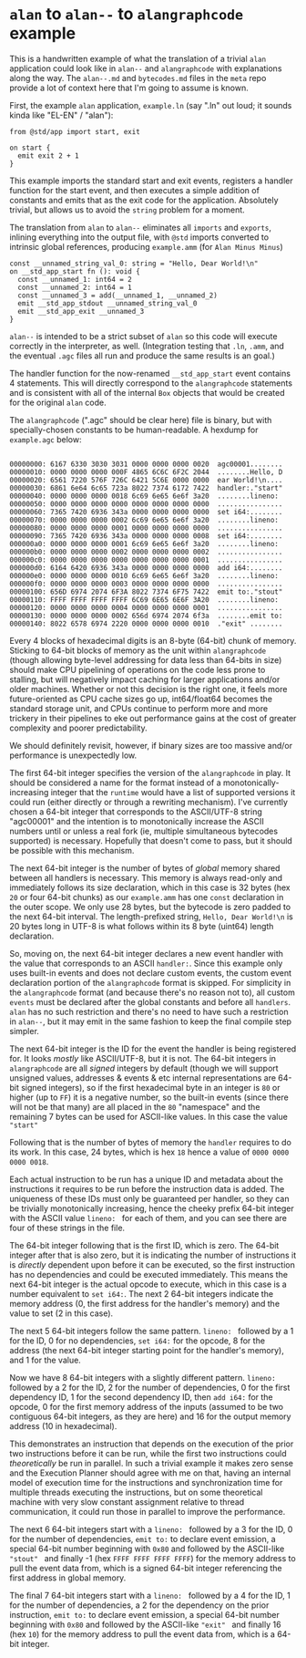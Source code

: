 # `alan` to `alan--` to `alangraphcode` example

This is a handwritten example of what the translation of a trivial `alan` application could look like in `alan--` and `alangraphcode` with explanations along the way. The `alan--.md` and `bytecodes.md` files in the `meta` repo provide a lot of context here that I'm going to assume is known.

First, the example `alan` application, `example.ln` (say ".ln" out loud; it sounds kinda like "EL-EN" / "alan"):

```
from @std/app import start, exit

on start {
  emit exit 2 + 1
}
```

This example imports the standard start and exit events, registers a handler function for the start event, and then executes a simple addition of constants and emits that as the exit code for the application. Absolutely trivial, but allows us to avoid the `string` problem for a moment.

The translation from `alan` to `alan--` eliminates all `imports` and `exports`, inlining everything into the output file, with `@std` imports converted to intrinsic global references, producing `example.amm` (for `Alan Minus Minus`)

```
const __unnamed_string_val_0: string = "Hello, Dear World!\n"
on __std_app_start fn (): void {
  const __unnamed_1: int64 = 2
  const __unnamed_2: int64 = 1
  const __unnamed_3 = add(__unnamed_1, __unnamed_2)
  emit __std_app_stdout __unnamed_string_val_0
  emit __std_app_exit __unnamed_3
}
```

`alan--` is intended to be a strict subset of `alan` so this code will execute correctly in the interpreter, as well. (Integration testing that `.ln`, `.amm`, and the eventual `.agc` files all run and produce the same results is an goal.)

The handler function for the now-renamed `__std_app_start` event contains 4 statements. This will directly correspond to the `alangraphcode` statements and is consistent with all of the internal `Box` objects that would be created for the original `alan` code.

The `alangraphcode` (".agc" should be clear here) file is binary, but with specially-chosen constants to be human-readable. A hexdump for `example.agc` below:

```

00000000: 6167 6330 3030 3031 0000 0000 0000 0020  agc00001........
00000010: 0000 0000 0000 000F 4865 6C6C 6F2C 2044  ........Hello, D
00000020: 6561 7220 576F 726C 6421 5C6E 0000 0000  ear World!\n....
00000030: 6861 6e64 6c65 723a 8022 7374 6172 7422  handler:."start"
00000040: 0000 0000 0000 0018 6c69 6e65 6e6f 3a20  ........lineno:
00000050: 0000 0000 0000 0000 0000 0000 0000 0000  ................
00000060: 7365 7420 6936 343a 0000 0000 0000 0000  set i64:........
00000070: 0000 0000 0000 0002 6c69 6e65 6e6f 3a20  ........lineno:
00000080: 0000 0000 0000 0001 0000 0000 0000 0000  ................
00000090: 7365 7420 6936 343a 0000 0000 0000 0008  set i64:........
000000a0: 0000 0000 0000 0001 6c69 6e65 6e6f 3a20  ........lineno:
000000b0: 0000 0000 0000 0002 0000 0000 0000 0002  ................
000000c0: 0000 0000 0000 0000 0000 0000 0000 0001  ................
000000d0: 6164 6420 6936 343a 0000 0000 0000 0000  add i64:........
000000e0: 0000 0000 0000 0010 6c69 6e65 6e6f 3a20  ........lineno:
000000f0: 0000 0000 0000 0003 0000 0000 0000 0000  ................
00000100: 656D 6974 2074 6F3A 8022 7374 6F75 7422  emit to:."stout"
00000110: FFFF FFFF FFFF FFFF 6C69 6E65 6E6F 3A20  ........lineno:
00000120: 0000 0000 0000 0004 0000 0000 0000 0001  ................
00000130: 0000 0000 0000 0002 656d 6974 2074 6f3a  ........emit to:
00000140: 8022 6578 6974 2220 0000 0000 0000 0010  ."exit" ........
```

Every 4 blocks of hexadecimal digits is an 8-byte (64-bit) chunk of memory. Sticking to 64-bit blocks of memory as the unit within `alangraphcode` (though allowing byte-level addressing for data less than 64-bits in size) should make CPU pipelining of operations on the code less prone to stalling, but will negatively impact caching for larger applications and/or older machines. Whether or not this decision is the right one, it feels more future-oriented as CPU cache sizes go up, int64/float64 becomes the standard storage unit, and CPUs continue to perform more and more trickery in their pipelines to eke out performance gains at the cost of greater complexity and poorer predictability.

We should definitely revisit, however, if binary sizes are too massive and/or performance is unexpectedly low.

The first 64-bit integer specifies the version of the `alangraphcode` in play. It should be considered a name for the format instead of a monotonically-increasing integer that the `runtime` would have a list of supported versions it could run (either directly or through a rewriting mechanism). I've currently chosen a 64-bit integer that corresponds to the ASCII/UTF-8 string "agc00001" and the intention is to monotonically increase the ASCII numbers until or unless a real fork (ie, multiple simultaneous bytecodes supported) is necessary. Hopefully that doesn't come to pass, but it should be possible with this mechanism.

The next 64-bit integer is the number of bytes of *global* memory shared between all handlers is necessary. This memory is always read-only and immediately follows its size declaration, which in this case is 32 bytes (hex `20` or four 64-bit chunks) as our `example.amm` has one `const` declaration in the outer scope. We only use 28 bytes, but the bytecode is zero padded to the next 64-bit interval. The length-prefixed string, `Hello, Dear World!\n` is 20 bytes long in UTF-8 is what follows within its 8 byte (uint64) length declaration.

So, moving on, the next 64-bit integer declares a new event handler with the value that corresponds to an ASCII `handler:`. Since this example only uses built-in events and does not declare custom events, the custom event declaration portion of the `alangraphcode` format is skipped. For simplicity in the `alangraphcode` format (and because there's no reason not to), all custom `events` must be declared after the global constants and before all `handlers`. `alan` has no such restriction and there's no need to have such a restriction in `alan--`, but it may emit in the same fashion to keep the final compile step simpler.

The next 64-bit integer is the ID for the event the handler is being registered for. It looks *mostly* like ASCII/UTF-8, but it is not. The 64-bit integers in `alangraphcode` are all *signed* integers by default (though we will support unsigned values, addresses & events & etc internal representations are 64-bit signed integers), so if the first hexadecimal byte in an integer is `80` or higher (up to `FF`) it is a negative number, so the built-in events (since there will not be that many) are all placed in the `80` "namespace" and the remaining 7 bytes can be used for ASCII-like values. In this case the value `"start"`

Following that is the number of bytes of memory the `handler` requires to do its work. In this case, 24 bytes, which is hex `18` hence a value of `0000 0000 0000 0018`.

Each actual instruction to be run has a unique ID and metadata about the instructions it requires to be run before the instruction data is added. The uniqueness of these IDs must only be guaranteed per handler, so they can be trivially monotonically increasing, hence the cheeky prefix 64-bit integer with the ASCII value `lineno: ` for each of them, and you can see there are four of these strings in the file.

The 64-bit integer following that is the first ID, which is zero. The 64-bit integer after that is also zero, but it is indicating the number of instructions it is *directly* dependent upon before it can be executed, so the first instruction has no dependencies and could be executed immediately. This means the next 64-bit integer is the actual opcode to execute, which in this case is a number equivalent to `set i64:`. The next 2 64-bit integers indicate the memory address (0, the first address for the handler's memory) and the value to set (2 in this case).

The next 5 64-bit integers follow the same pattern. `lineno: ` followed by a 1 for the ID, 0 for no dependencies, `set i64:` for the opcode, 8 for the address (the next 64-bit integer starting point for the handler's memory), and 1 for the value.

Now we have 8 64-bit integers with a slightly different pattern. `lineno: ` followed by a 2 for the ID, 2 for the number of dependencies, 0 for the first dependency ID, 1 for the second dependency ID, then `add i64:` for the opcode, 0 for the first memory address of the inputs (assumed to be two contiguous 64-bit integers, as they are here) and 16 for the output memory address (10 in hexadecimal).

This demonstrates an instruction that depends on the execution of the prior two instructions before it can be run, while the first two instructions could *theoretically* be run in parallel. In such a trivial example it makes zero sense and the Execution Planner should agree with me on that, having an internal model of execution time for the instructions and synchronization time for multiple threads executing the instructions, but on some theoretical machine with very slow constant assignment relative to thread communication, it could run those in parallel to improve the performance.

The next 6 64-bit integers start with a `lineno: ` followed by a 3 for the ID, 0 for the number of dependencies, `emit to:` to declare event emission, a special 64-bit number beginning with `0x80` and followed by the ASCII-like `"stout" ` and finally -1 (hex `FFFF FFFF FFFF FFFF`) for the memory address to pull the event data from, which is a signed 64-bit integer referencing the first address in global memory.

The final 7 64-bit integers start with a `lineno: ` followed by a 4 for the ID, 1 for the number of dependencies, a 2 for the dependency on the prior instruction, `emit to:` to declare event emission, a special 64-bit number beginning with `0x80` and followed by the ASCII-like `"exit" ` and finally 16 (hex `10`) for the memory address to pull the event data from, which is a 64-bit integer.